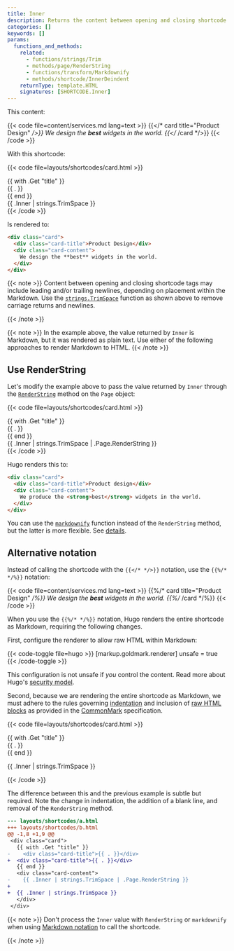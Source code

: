 ```yaml
---
title: Inner
description: Returns the content between opening and closing shortcode tags, applicable when the shortcode call includes a closing tag.
categories: []
keywords: []
params:
  functions_and_methods:
    related:
      - functions/strings/Trim
      - methods/page/RenderString
      - functions/transform/Markdownify
      - methods/shortcode/InnerDeindent
    returnType: template.HTML
    signatures: [SHORTCODE.Inner]
---
```


This content:

{{< code file=content/services.md lang=text >}}
{{</* card title="Product Design" */>}}
We design the **best** widgets in the world.
{{</* /card */>}}
{{< /code >}}

With this shortcode:

{{< code file=layouts/shortcodes/card.html >}}
<div class="card">
  {{ with .Get "title" }}
    <div class="card-title">{{ . }}</div>
  {{ end }}
  <div class="card-content">
    {{ .Inner | strings.TrimSpace }}
  </div>
</div>
{{< /code >}}

Is rendered to:

```html
<div class="card">
  <div class="card-title">Product Design</div>
  <div class="card-content">
    We design the **best** widgets in the world.
  </div>
</div>
```

{{< note >}}
Content between opening and closing shortcode tags may include leading and/or trailing newlines, depending on placement within the Markdown. Use the [`strings.TrimSpace`] function as shown above to remove carriage returns and newlines.

[`strings.TrimSpace`]: /functions/strings/trimspace/
{{< /note >}}

{{< note >}}
In the example above, the value returned by `Inner` is Markdown, but it was rendered as plain text. Use either of the following approaches to render Markdown to HTML.
{{< /note >}}

## Use RenderString

Let's modify the example above to pass the value returned by `Inner` through the [`RenderString`] method on the `Page` object:

[`RenderString`]: /methods/page/renderstring/

{{< code file=layouts/shortcodes/card.html >}}
<div class="card">
  {{ with .Get "title" }}
    <div class="card-title">{{ . }}</div>
  {{ end }}
  <div class="card-content">
    {{ .Inner | strings.TrimSpace | .Page.RenderString }}
  </div>
</div>
{{< /code >}}

Hugo renders this to:

```html
<div class="card">
  <div class="card-title">Product design</div>
  <div class="card-content">
    We produce the <strong>best</strong> widgets in the world.
  </div>
</div>
```

You can use the [`markdownify`] function instead of the `RenderString` method, but the latter is more flexible. See&nbsp;[details].

[details]: /methods/page/renderstring/
[`markdownify`]: /functions/transform/markdownify/

## Alternative notation

Instead of calling the shortcode with the `{{</* */>}}` notation, use the `{{%/* */%}}` notation:

{{< code file=content/services.md lang=text >}}
{{%/* card title="Product Design" */%}}
We design the **best** widgets in the world.
{{%/* /card */%}}
{{< /code >}}

When you use the `{{%/* */%}}` notation, Hugo renders the entire shortcode as Markdown, requiring the following changes.

First, configure the renderer to allow raw HTML within Markdown:

{{< code-toggle file=hugo >}}
[markup.goldmark.renderer]
unsafe = true
{{< /code-toggle >}}

This configuration is not unsafe if _you_ control the content. Read more about Hugo's [security model].

Second, because we are rendering the entire shortcode as Markdown, we must adhere to the rules governing [indentation] and inclusion of [raw HTML blocks] as provided in the [CommonMark] specification.

{{< code file=layouts/shortcodes/card.html >}}
<div class="card">
  {{ with .Get "title" }}
  <div class="card-title">{{ . }}</div>
  {{ end }}
  <div class="card-content">

  {{ .Inner | strings.TrimSpace }}
  </div>
</div>
{{< /code >}}

The difference between this and the previous example is subtle but required. Note the change in indentation, the addition of a blank line, and removal of the `RenderString` method.

```diff
--- layouts/shortcodes/a.html
+++ layouts/shortcodes/b.html
@@ -1,8 +1,9 @@
 <div class="card">
   {{ with .Get "title" }}
-    <div class="card-title">{{ . }}</div>
+  <div class="card-title">{{ . }}</div>
   {{ end }}
   <div class="card-content">
-    {{ .Inner | strings.TrimSpace | .Page.RenderString }}
+
+  {{ .Inner | strings.TrimSpace }}
   </div>
 </div>
```

{{< note >}}
Don't process the `Inner` value with `RenderString` or `markdownify` when using [Markdown notation] to call the shortcode.

[Markdown notation]: /content-management/shortcodes/#notation
{{< /note >}}

[commonmark]: https://commonmark.org/
[indentation]: https://spec.commonmark.org/0.30/#indented-code-blocks
[raw html blocks]: https://spec.commonmark.org/0.30/#html-blocks
[security model]: /about/security/
